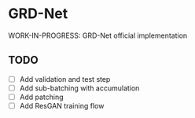 # GRD-Net
WORK-IN-PROGRESS: GRD-Net official implementation

## TODO
- [ ] Add validation and test step
- [ ] Add sub-batching with accumulation
- [ ] Add patching
- [ ] Add ResGAN training flow
